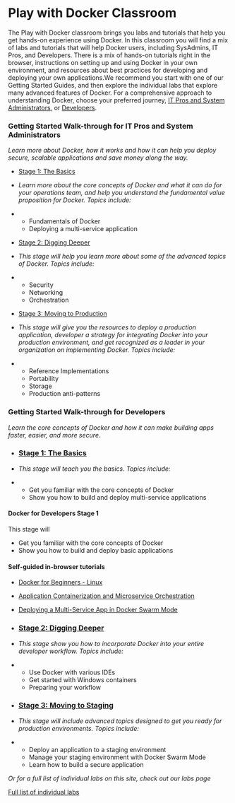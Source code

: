 # Play with Docker Classroom

The Play with Docker classroom brings you labs and tutorials that help you get hands-on experience using Docker. In this classroom you will find a mix of labs and tutorials that will help Docker users, including SysAdmins, IT Pros, and Developers. There is a mix of hands-on tutorials right in the browser, instructions on setting up and using Docker in your own environment, and resources about best practices for developing and deploying your own applications.We recommend you start with one of our Getting Started Guides, and then explore the individual labs that explore many advanced features of Docker. For a comprehensive approach to understanding Docker, choose your preferred journey, [IT Pros and System Administrators](https://training.play-with-docker.com/#ops), or [Developers](https://training.play-with-docker.com/#dev).

### Getting Started Walk-through for IT Pros and System Administrators

*Learn more about Docker, how it works and how it can help you deploy secure, scalable applications and save money along the way.*

- [Stage 1: The Basics](https://training.play-with-docker.com/ops-stage1)

- *Learn more about the core concepts of Docker and what it can do for your operations team, and help you understand the fundamental value proposition for Docker. Topics include:*

- - Fundamentals of Docker
  - Deploying a multi-service application

- [Stage 2: Digging Deeper](https://training.play-with-docker.com/ops-stage2)

- *This stage will help you learn more about some of the advanced topics of Docker. Topics include:*

- - Security
  - Networking
  - Orchestration

- [Stage 3: Moving to Production](https://training.play-with-docker.com/ops-stage3)

- *This stage will give you the resources to deploy a production application, developer a strategy for integrating Docker into your production environment, and get recognized as a leader in your organization on implementing Docker. Topics include:*

- - Reference Implementations
  - Portability
  - Storage
  - Production anti-patterns

### Getting Started Walk-through for Developers

*Learn the core concepts of Docker and how it can make building apps faster, easier, and more secure.*

- ### [Stage 1: The Basics](https://training.play-with-docker.com/dev-stage1)

- *This stage will teach you the basics. Topics include:*

- - Get you familiar with the core concepts of Docker  
  - Show you how to build and deploy multi-service applications

#### Docker for Developers Stage 1

This stage will

- Get you familiar with the core concepts of Docker
- Show you how to build and deploy basic applications

#### Self-guided in-browser tutorials

- [Docker for Beginners - Linux](https://training.play-with-docker.com/beginner-linux)
- [Application Containerization and Microservice Orchestration](https://training.play-with-docker.com/microservice-orchestration)
- [Deploying a Multi-Service App in Docker Swarm Mode](https://training.play-with-docker.com/swarm-stack-intro)

- ### [Stage 2: Digging Deeper](https://training.play-with-docker.com/dev-stage2)

- *This stage show you how to incorporate Docker into your entire developer workflow. Topics include:*

- - Use Docker with various IDEs
  - Get started with Windows containers
  - Preparing your workflow

- ### [Stage 3: Moving to Staging](https://training.play-with-docker.com/dev-stage3)

- *This stage will include advanced topics designed to get you ready for production environments. Topics include:*

- - Deploy an application to a staging environment
  - Manage your staging environment with Docker Swarm Mode
  - Learn how to build a secure application

*Or for a full list of individual labs on this site, check out our labs page*

[Full list of individual labs](https://training.play-with-docker.com/alacart)